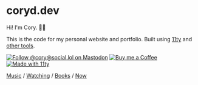 # coryd.dev

Hi! I'm Cory. 👋🏻

This is the code for my personal website and portfolio. Built using [11ty](https://www.11ty.dev) and [other tools](https://coryd.dev/colophon).

[![Follow @cory@social.lol on Mastodon](https://cdn.coryd.dev/aec0ea1d-5234-40b3-b7c4-9705fd9cd0e4.png?class=w200)](https://social.lol/@cory) [![Buy me a Coffee](https://cdn.coryd.dev/f5b2cae1-331a-4ea0-9962-58ac429cac4a.png?class=w200)](https://www.buymeacoffee.com/cory) [![Made with 11ty](https://cdn.coryd.dev/03c57479-cfa6-423f-8f60-87f3bbef156c.png?class=w200)](https://eleventy.dev)

[Music](https://coryd.dev/music) / [Watching](https://coryd.dev/watching) / [Books](https://coryd.dev/books) / [Now](https://coryd.dev/now)

